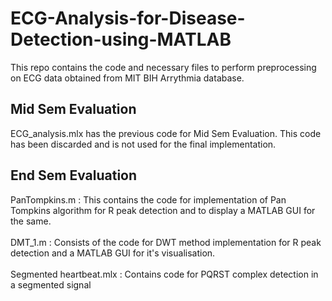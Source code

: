 # ECG-Analysis-for-Disease-Detection-using-MATLAB
This repo contains the code and necessary files to perform preprocessing on ECG data obtained from  MIT BIH Arrythmia database.
## Mid Sem Evaluation
ECG_analysis.mlx has the previous code for Mid Sem Evaluation. This code has been discarded and is not used for the final implementation.
## End Sem Evaluation
PanTompkins.m : This contains the code for implementation of Pan Tompkins algorithm for R peak detection and to display a MATLAB GUI for the same. <br> <br>
DMT_1.m : Consists of the code for DWT method implementation for R peak detection and a MATLAB GUI for it's visualisation. <br> <br>
Segmented heartbeat.mlx : Contains code for PQRST complex detection in a segmented signal <br> <br>
